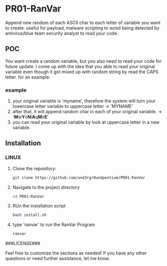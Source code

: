 # PR01-RanVar

Append new random of each ASCII char to each letter of variable you want to create. useful for payload, malware scripting to avoid being detected by antivirus/blue team security analyst to read your code.

## POC
You want create a random variable, but you also need to read your code for future update. I come up with the idea that you able to read your original variable even though it got mixed up with random string by read the CAPS letter. for an example:

### example
1. your original variable is 'myname', therefore the system will turn your lowercase letter variable to uppercase letter -> 'MYNAME'
2. after that, it will append random char in each of your original variable. -> '**M**w**Y**o**N**i**A**q**M**x**E**'
3. you can read your original variable by look at uppercase letter in a new variable.

## Installation

### LINUX

1. Clone the repository:
   ```bash
   git clone https://github.com/und3rgr0undpentium/PR01-RanVar
2. Navigate to the project directory
   ```bash
   cd PR01-RanVar
4. RUn the installation script
   ```bash
   bash install.sh
6. type 'ranvar' to run the RanVar Program
   ```bash
   ranvar


###LICENSE###

Feel free to customize the sections as needed! If you have any other questions or need further assistance, let me know.
